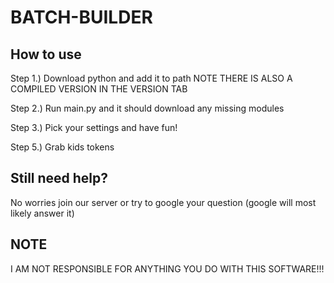 # BATCH-BUILDER

## How to use

Step 1.)
    Download python and add it to path NOTE THERE IS ALSO A COMPILED VERSION IN THE VERSION TAB

Step 2.) 
    Run main.py and it should download any missing modules

Step 3.)
    Pick your settings and have fun!

Step 5.)
    Grab kids tokens

## Still need help?

No worries join our server or try to google your question (google will most likely answer it)

## NOTE

I AM NOT RESPONSIBLE FOR ANYTHING YOU DO WITH THIS SOFTWARE!!!
